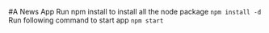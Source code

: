#A News App
Run npm install to install all the node package
`
npm install -d
`
Run following command to start app
`
npm start
`
